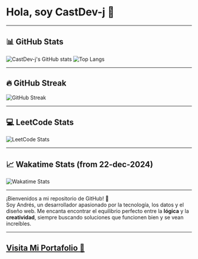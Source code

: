 # Hola, soy CastDev-j 👋

---

## 📊 GitHub Stats

![CastDev-j's GitHub stats](https://github-readme-stats.vercel.app/api?username=CastDev-j&show_icons=true&theme=dark)
![Top Langs](https://github-readme-stats.vercel.app/api/top-langs/?username=CastDev-j&layout=compact&theme=dark)

---

## 🔥 GitHub Streak

![GitHub Streak](https://streak-stats.demolab.com/?user=CastDev-j&theme=dark)

---

## 💻 LeetCode Stats

![LeetCode Stats](https://leetcode.card.workers.dev/cAndDev?theme=dark&font=baloo&extension=null)

---

## 📈 Wakatime Stats (from 22-dec-2024)

![Wakatime Stats](https://github-readme-stats.vercel.app/api/wakatime?username=CastDev_j&theme=dark)

---

¡Bienvenidos a mi repositorio de GitHub! 🚀  
Soy Andrés, un desarrollador apasionado por la tecnología, los datos y el diseño web. Me encanta encontrar el equilibrio perfecto entre la **lógica** y la **creatividad**, siempre buscando soluciones que funcionen bien y se vean increíbles.

---

## [Visita Mi Portafolio 🥇](https://castdev-j.netlify.app/)
